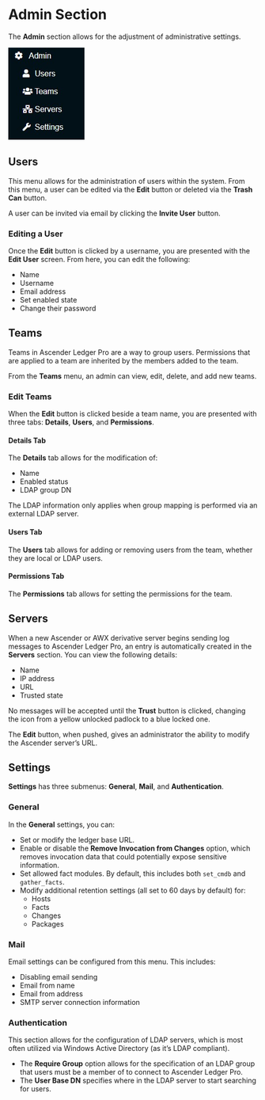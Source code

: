 # Admin Section

The **Admin** section allows for the adjustment of administrative settings.

![Admin Menu](assets/images/admin-menu.jpg)

## Users

This menu allows for the administration of users within the system. From this menu, a user can be edited via the **Edit** button or deleted via the **Trash Can** button.

A user can be invited via email by clicking the **Invite User** button.

### Editing a User

Once the **Edit** button is clicked by a username, you are presented with the **Edit User** screen. From here, you can edit the following:

- Name
- Username
- Email address
- Set enabled state
- Change their password

## Teams

Teams in Ascender Ledger Pro are a way to group users. Permissions that are applied to a team are inherited by the members added to the team.

From the **Teams** menu, an admin can view, edit, delete, and add new teams.

### Edit Teams

When the **Edit** button is clicked beside a team name, you are presented with three tabs: **Details**, **Users**, and **Permissions**.

#### Details Tab

The **Details** tab allows for the modification of:

- Name
- Enabled status
- LDAP group DN

The LDAP information only applies when group mapping is performed via an external LDAP server.

#### Users Tab

The **Users** tab allows for adding or removing users from the team, whether they are local or LDAP users.

#### Permissions Tab

The **Permissions** tab allows for setting the permissions for the team.

## Servers

When a new Ascender or AWX derivative server begins sending log messages to Ascender Ledger Pro, an entry is automatically created in the **Servers** section. You can view the following details:

- Name
- IP address
- URL
- Trusted state

No messages will be accepted until the **Trust** button is clicked, changing the icon from a yellow unlocked padlock to a blue locked one.

The **Edit** button, when pushed, gives an administrator the ability to modify the Ascender server’s URL.

## Settings

**Settings** has three submenus: **General**, **Mail**, and **Authentication**.

### General

In the **General** settings, you can:

- Set or modify the ledger base URL.
- Enable or disable the **Remove Invocation from Changes** option, which removes invocation data that could potentially expose sensitive information.
- Set allowed fact modules. By default, this includes both `set_cmdb` and `gather_facts`.
- Modify additional retention settings (all set to 60 days by default) for:
  - Hosts
  - Facts
  - Changes
  - Packages

### Mail

Email settings can be configured from this menu. This includes:

- Disabling email sending
- Email from name
- Email from address
- SMTP server connection information

### Authentication

This section allows for the configuration of LDAP servers, which is most often utilized via Windows Active Directory (as it’s LDAP compliant).

- The **Require Group** option allows for the specification of an LDAP group that users must be a member of to connect to Ascender Ledger Pro.
- The **User Base DN** specifies where in the LDAP server to start searching for users.
